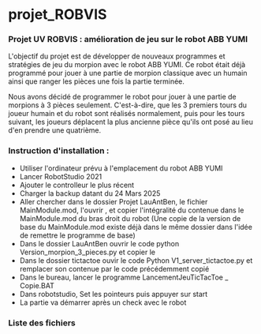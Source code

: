 # projet_ROBVIS
### Projet UV ROBVIS : amélioration de jeu sur le robot ABB YUMI

L'objectif du projet est de développer de nouveaux programmes et stratégies de jeu du morpion avec le robot ABB YUMI.
Ce robot était déjà programmé pour jouer à une partie de morpion classique avec un humain ainsi que ranger les pièces une fois la partie terminée.

Nous avons décidé de programmer le robot pour jouer à une partie de morpions à 3 pièces seulement. C'est-à-dire, que les 3 premiers tours du joueur humain et du robot sont réalisés normalement, puis pour les tours suivant, les joueurs déplacent la plus ancienne pièce qu'ils ont posé au lieu d'en prendre une quatrième.

### Instruction d'installation : 

 - Utiliser l'ordinateur prévu à l'emplacement du robot ABB YUMI
 - Lancer RobotStudio 2021
 - Ajouter le controlleur le plus récent
 - Charger la backup datant du 24 Mars 2025
 - Aller chercher dans le dossier Projet LauAntBen, le fichier MainModule.mod, l'ouvrir , et copier l'intégralité du contenue dans le MainModule.mod du bras droit du robot (Une copie de la version de base du MainModule.mod existe déjà dans le même dossier dans l'idée de remettre le programme de base)
 - Dans le dossier LauAntBen ouvrir le code python Version_morpion_3_pieces.py et copier le
 - Dans le dossier tictactoe ouvir le code Python V1_server_tictactoe.py et remplacer son contenue par le code précédemment copié
 - Dans le bureau, lancer le programme LancementJeuTicTacToe _ Copie.BAT
 - Dans robotstudio, Set les pointeurs puis appuyer sur start
 - La partie va démarrer après un check avec le robot 

### Liste des fichiers 



